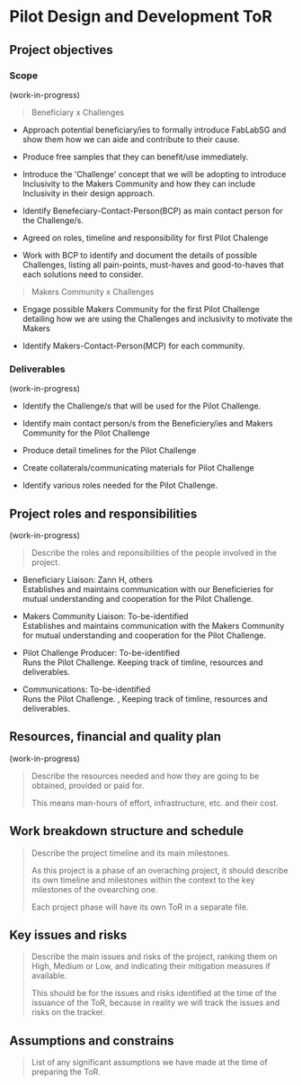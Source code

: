 # Pilot Design and Development ToR

## Project objectives

### Scope
(work-in-progress)

> Beneficiary x Challenges
* Approach potential beneficiary/ies to formally introduce FabLabSG and show them how we can aide and contribute to their cause.

* Produce free samples that they can benefit/use immediately.

* Introduce the 'Challenge' concept that we will be adopting to introduce Inclusivity to the Makers Community and how they can include Inclusivity in their design approach.

* Identify Benefeciary-Contact-Person(BCP) as main contact person for the Challenge/s.

* Agreed on roles, timeline and responsibility for first Pilot Chalenge

* Work with BCP to identify and document the details of possible Challenges, listing all pain-points, must-haves and good-to-haves that each solutions need to consider.


> Makers Community x Challenges
* Engage possible Makers Community for the first Pilot Challenge detailing how we are using the Challenges and inclusivity to motivate the Makers

* Identify Makers-Contact-Person(MCP) for each community.



### Deliverables
(work-in-progress)

* Identify the Challenge/s that will be used for the Pilot Challenge.

* Identify main contact person/s from the Beneficiery/ies and Makers Community for the Pilot Challenge

* Produce detail timelines for the Pilot Challenge

* Create collaterals/communicating materials for Pilot Challenge

* Identify various roles needed for the Pilot Challenge.

## Project roles and responsibilities
(work-in-progress)
> Describe the roles and reponsibilities of the people involved in the project.

* Beneficiary Liaison: Zann H, others<br>
Establishes and maintains communication with our Beneficieries for mutual understanding and cooperation for the Pilot Challenge.

* Makers Community Liaison: To-be-identified <br>
Establishes and maintains communication with the Makers Community for mutual understanding and cooperation for the Pilot Challenge.

* Pilot Challenge Producer: To-be-identified <br>
Runs the Pilot Challenge. Keeping track of timline, resources and deliverables.

* Communications: To-be-identified<br>
Runs the Pilot Challenge. , Keeping track of timline, resources and deliverables.


## Resources, financial and quality plan
(work-in-progress)
> Describe the resources needed and how they are going to be obtained, provided or paid for.
> 
> This means man-hours of effort, infrastructure, etc. and their cost.

## Work breakdown structure and schedule

> Describe the project timeline and its main milestones.
> 
> As this project is a phase of an overaching project, it should describe its own timeline and milestones within the context to the key milestones of the ovearching one.
> 
> Each project phase will have its own ToR in a separate file.

## Key issues and risks

> Describe the main issues and risks of the project, ranking them on High, Medium or Low, and indicating their mitigation measures if available.
> 
> This should be for the issues and risks identified at the time of the issuance of the ToR, because in reality we will track the issues and risks on the tracker.

## Assumptions and constrains

> List of any significant assumptions we have made at the time of preparing the ToR.
